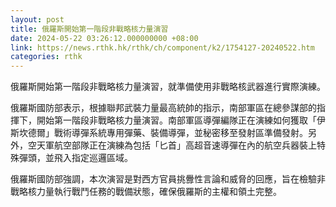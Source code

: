 ```yaml
---
layout: post
title: 俄羅斯開始第一階段非戰略核力量演習
date: 2024-05-22 03:26:12.000000000 +08:00
link: https://news.rthk.hk/rthk/ch/component/k2/1754127-20240522.htm
categories: rthk
---
```


俄羅斯開始第一階段非戰略核力量演習，就準備使用非戰略核武器進行實際演練。

俄羅斯國防部表示，根據聯邦武裝力量最高統帥的指示，南部軍區在總參謀部的指揮下，開始第一階段非戰略核力量演習。南部軍區導彈編隊正在演練如何獲取「伊斯坎德爾」戰術導彈系統專用彈藥、裝備導彈，並秘密移至發射區準備發射。另外，空天軍航空部隊正在演練為包括「匕首」高超音速導彈在內的航空兵器裝上特殊彈頭，並飛入指定巡邏區域。

俄羅斯國防部強調，本次演習是對西方官員挑釁性言論和威脅的回應，旨在檢驗非戰略核力量執行戰鬥任務的戰備狀態，確保俄羅斯的主權和領土完整。

